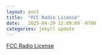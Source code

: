 ```yaml
---
layout: post
title:  "FCC Radio License"
date:   2025-04-29 12:09:09 -0700
categories: jekyll update
---
```


[FCC Radio License](/assets/amature_radio_license.pdf)

[FCC Radio License]: /assets/amature_radio_license.pdf